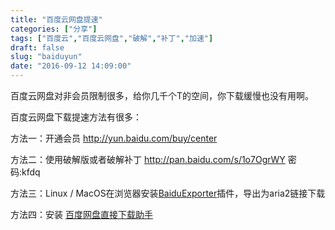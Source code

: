 ```yaml
---
title: "百度云网盘提速"
categories: ["分享"]
tags: ["百度云","百度云网盘","破解","补丁","加速"]
draft: false
slug: "baiduyun"
date: "2016-09-12 14:09:00"
---
```


百度云网盘对非会员限制很多，给你几千个T的空间，你下载缓慢也没有用啊。

百度云网盘下载提速方法有很多：

方法一：开通会员 <a href="http://yun.baidu.com/buy/center" target="_blank">http://yun.baidu.com/buy/center</a>

方法二：使用破解版或者破解补丁 <a href="http://pan.baidu.com/s/1o7OgrWY" target="_blank">http://pan.baidu.com/s/1o7OgrWY</a> 密码:kfdq

方法三：Linux / MacOS在浏览器安装<a href="https://github.com/acgotaku/BaiduExporter" target="_blank">BaiduExporter</a>插件，导出为aria2链接下载

方法四：安装 <a href="http://www.appinn.com/baidu-pan-files-download/" target="_blank">百度网盘直接下载助手</a>
